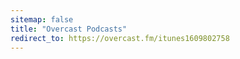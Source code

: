 ```yaml
---
sitemap: false
title: "Overcast Podcasts"
redirect_to: https://overcast.fm/itunes1609802758
---
```

